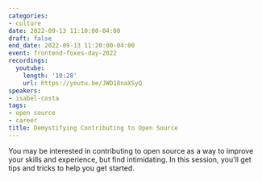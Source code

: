 ```yaml
---
categories:
- culture
date: 2022-09-13 11:10:00-04:00
draft: false
end_date: 2022-09-13 11:20:00-04:00
event: frontend-foxes-day-2022
recordings:
  youtube:
    length: '10:28'
    url: https://youtu.be/JWD18naXSyQ
speakers:
- isabel-costa
tags:
- open source
- career
title: Demystifying Contributing to Open Source
---
```



You may be interested in contributing to open source as a way to improve your skills and experience, but find intimidating. In this session, you'll get tips and tricks to help you get started.
